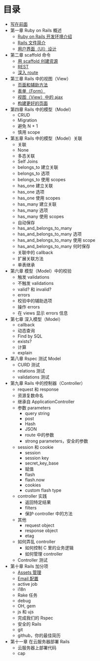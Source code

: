 # 目录

* [写在前面](README.md)
* 第一章 Ruby on Rails 概述
   * [Ruby on Rails 开发环境介绍](Chapter_1/1.1.md)
   * [Rails 文件简介](Chapter_1/1.2.md)
   * [用户界面（UI）设计](Chapter_1/1.3.md)
* 第二章 scaffold 命令
   * [用 scaffold 创建资源](Chapter_2/2.1.md)
   * [REST](Chapter_2/2.2.md)
   * [深入 route](Chapter_2/2.3.md)
* 第三章 Rails 中的视图（View）
   * [页面和辅助方法](Chapter_3/3.1.md)
   * [表单（Form）](Chapter_3/3.2.md)
   * [视图（View）中的 ajax](Chapter_3/3.3.md)
   * [构建更好的页面](Chapter_3/3.4.md)
* 第四章 Rails 中的模型（Model）
   * CRUD
   * Migration
   * 避免 N + 1
   * 慎用 scope
* 第五章 Rails 中的模型（Model）关联
   * 关联
   * None
   * 多态关联
   * Self Joins
   * belongs_to 建立关联
   * belongs_to 选项
   * belongs_to 使用 scopes
   * has_one 建立关联
   * has_one 选项
   * has_one 使用 scopes
   * has_many 建立关联
   * has_many 选项
   * has_many 使用 scopes
   * 自动保存
   * has_and_belongs_to_many
   * has_and_belongs_to_many 选项
   * has_and_belongs_to_many 使用 scope
   * has_and_belongs_to_many 何时保存
   * 关联中的 callback
   * 扩展关联方法
   * 单表继承
* 第六章 模型（Model）中的校验
   * 触发 validations
   * 不触发 validations
   * valid? 和 invalid?
   * errors
   * 校验中的辅助选项
   * 操作 errors
   * 在 views 显示 errors 信息
* 第七章 深入模型（Model）
   * callback
   * 动态查询
   * Find by SQL
   * exists?
   * 计算
   * explain
* 第八章 Rspec 测试 Model
   * CURD 测试
   * relations 测试
   * validations 测试
* 第九章 Rails 中的控制器（Controller）
   * request 和 response
   * 资源复数命名
   * 继承自 ApplicationController
   * 参数 parameters
       * query string
       * post
       * Hash
       * JSON
       * route 中的参数
       * strong parameters，安全的参数
   * session 和 cookie
       * session
       * session key
       * secret_key_base
       * 赋值
       * flash
       * flash.now
       * cookies
       * custom flash type
   * controller 实践
       * 返回特定结果
       * filters
       * 保护 controller 中的方法
   * 其他
       * request object
       * response object
       * etag
   * 如何弄乱 controller
       * 如何控制 C 里的业务逻辑
       * 如何管理 controller
   * Controller 测试
* 第十章 Rails 加分项
   * [Assets 管理](Chapter_10/10.1.md)
   * [Email 配置](Chapter_10/10.2.md)
   * active job
   * i18n
   * Rake 任务
   * debug
   * OH, gem
   * js 和 ujs
   * 完成我们的 Rspec
   * 安全的 Rails
   * git
   * github，你的最佳简历
* 第十一章 在云服务器部署 Rails
   * 云服务器上部署代码
   * cap

